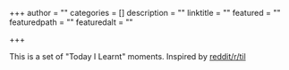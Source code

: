 +++
author = ""
categories = []
description = ""
linktitle = ""
featured = ""
featuredpath = ""
featuredalt = ""

+++

This is a set of "Today I Learnt" moments. Inspired by [reddit/r/til](http://www.reddit.com/r/til)
